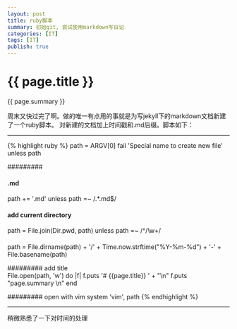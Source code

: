 ```yaml
---
layout: post
title: ruby脚本
summary: 初始git, 尝试使用markdown写日记
categories: [IT]
tags: [IT]
publish: true
---
```


# {{ page.title }} #
{{ page.summary }}


周末又快过完了啊。做的唯一有点用的事就是为写jekyll下的markdown文档新建了一个ruby脚本。
对新建的文档加上时间戳和.md后缀。脚本如下：

------------
{% highlight ruby %}
path = ARGV[0]
fail 'Special name to create new file' unless path


#########         
####     .md          
path += '.md' unless path =~ /.*\.md$/

####  add current directory            
path = File.join(Dir.pwd, path) unless path =~ /^\/\w+/

####         
path = File.dirname(path) + '/' + Time.now.strftime("%Y-%m-%d") + '-' + File.basename(path)

#########   add title     
File.open(path, 'w') do |f|
    f.puts '# {{page.title}} ' + "\n"
    f.puts "page.summary \n"
end

######### open with vim
system 'vim', path
{% endhighlight %}


*************
稍微熟悉了一下对时间的处理 

